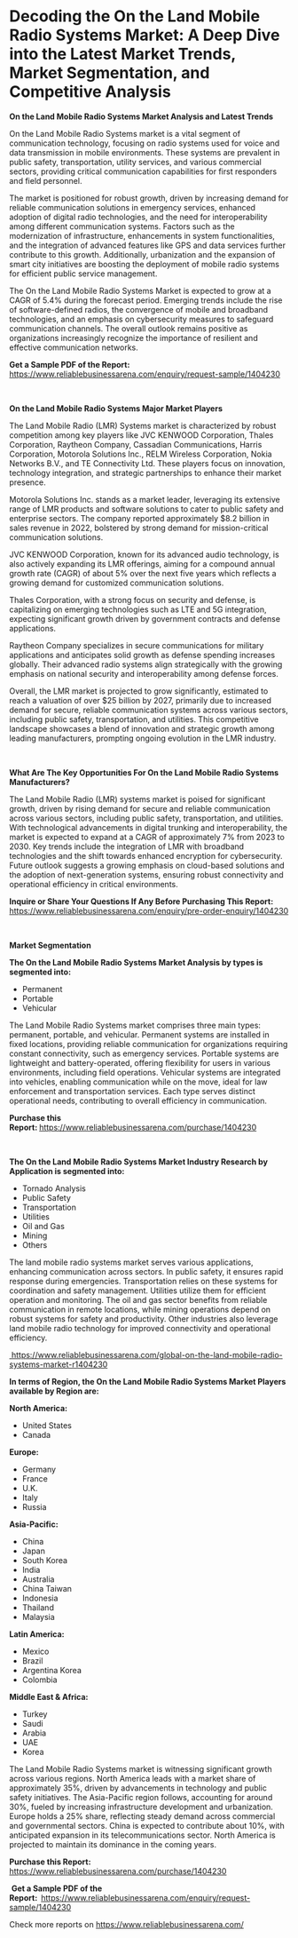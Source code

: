 <p><h1>Decoding the On the Land Mobile Radio Systems Market: A Deep Dive into the Latest Market Trends, Market Segmentation, and Competitive Analysis</h1></p><p><strong>On the Land Mobile Radio Systems Market Analysis and Latest Trends</strong></p>
<p><p>On the Land Mobile Radio Systems market is a vital segment of communication technology, focusing on radio systems used for voice and data transmission in mobile environments. These systems are prevalent in public safety, transportation, utility services, and various commercial sectors, providing critical communication capabilities for first responders and field personnel. </p><p>The market is positioned for robust growth, driven by increasing demand for reliable communication solutions in emergency services, enhanced adoption of digital radio technologies, and the need for interoperability among different communication systems. Factors such as the modernization of infrastructure, enhancements in system functionalities, and the integration of advanced features like GPS and data services further contribute to this growth. Additionally, urbanization and the expansion of smart city initiatives are boosting the deployment of mobile radio systems for efficient public service management.</p><p>The On the Land Mobile Radio Systems Market is expected to grow at a CAGR of 5.4% during the forecast period. Emerging trends include the rise of software-defined radios, the convergence of mobile and broadband technologies, and an emphasis on cybersecurity measures to safeguard communication channels. The overall outlook remains positive as organizations increasingly recognize the importance of resilient and effective communication networks.</p></p>
<p><strong>Get a Sample PDF of the Report:&nbsp;</strong> <a href="https://www.reliablebusinessarena.com/enquiry/request-sample/1404230?utm_campaign=2445&utm_medium=2&utm_source=Github&utm_content=ia&utm_term=28022025&utm_id=on-the-land-mobile-radio-systems">https://www.reliablebusinessarena.com/enquiry/request-sample/1404230</a></p>
<p>&nbsp;</p>
<p><strong>On the Land Mobile Radio Systems Major Market Players</strong></p>
<p><p>The Land Mobile Radio (LMR) Systems market is characterized by robust competition among key players like JVC KENWOOD Corporation, Thales Corporation, Raytheon Company, Cassadian Communications, Harris Corporation, Motorola Solutions Inc., RELM Wireless Corporation, Nokia Networks B.V., and TE Connectivity Ltd. These players focus on innovation, technology integration, and strategic partnerships to enhance their market presence.</p><p>Motorola Solutions Inc. stands as a market leader, leveraging its extensive range of LMR products and software solutions to cater to public safety and enterprise sectors. The company reported approximately $8.2 billion in sales revenue in 2022, bolstered by strong demand for mission-critical communication solutions.</p><p>JVC KENWOOD Corporation, known for its advanced audio technology, is also actively expanding its LMR offerings, aiming for a compound annual growth rate (CAGR) of about 5% over the next five years which reflects a growing demand for customized communication solutions.</p><p>Thales Corporation, with a strong focus on security and defense, is capitalizing on emerging technologies such as LTE and 5G integration, expecting significant growth driven by government contracts and defense applications.</p><p>Raytheon Company specializes in secure communications for military applications and anticipates solid growth as defense spending increases globally. Their advanced radio systems align strategically with the growing emphasis on national security and interoperability among defense forces.</p><p>Overall, the LMR market is projected to grow significantly, estimated to reach a valuation of over $25 billion by 2027, primarily due to increased demand for secure, reliable communication systems across various sectors, including public safety, transportation, and utilities. This competitive landscape showcases a blend of innovation and strategic growth among leading manufacturers, prompting ongoing evolution in the LMR industry.</p></p>
<p>&nbsp;</p>
<p><strong>What Are The Key Opportunities For On the Land Mobile Radio Systems Manufacturers?</strong></p>
<p><p>The Land Mobile Radio (LMR) systems market is poised for significant growth, driven by rising demand for secure and reliable communication across various sectors, including public safety, transportation, and utilities. With technological advancements in digital trunking and interoperability, the market is expected to expand at a CAGR of approximately 7% from 2023 to 2030. Key trends include the integration of LMR with broadband technologies and the shift towards enhanced encryption for cybersecurity. Future outlook suggests a growing emphasis on cloud-based solutions and the adoption of next-generation systems, ensuring robust connectivity and operational efficiency in critical environments.</p></p>
<p><strong>Inquire or Share Your Questions If Any Before Purchasing This Report:</strong> <a href="https://www.reliablebusinessarena.com/enquiry/pre-order-enquiry/1404230?utm_campaign=2445&utm_medium=2&utm_source=Github&utm_content=ia&utm_term=28022025&utm_id=on-the-land-mobile-radio-systems">https://www.reliablebusinessarena.com/enquiry/pre-order-enquiry/1404230</a></p>
<p>&nbsp;</p>
<p><strong>Market Segmentation</strong></p>
<p><strong>The On the Land Mobile Radio Systems Market Analysis by types is segmented into:</strong></p>
<p><ul><li>Permanent</li><li>Portable</li><li>Vehicular</li></ul></p>
<p><p>The Land Mobile Radio Systems market comprises three main types: permanent, portable, and vehicular. Permanent systems are installed in fixed locations, providing reliable communication for organizations requiring constant connectivity, such as emergency services. Portable systems are lightweight and battery-operated, offering flexibility for users in various environments, including field operations. Vehicular systems are integrated into vehicles, enabling communication while on the move, ideal for law enforcement and transportation services. Each type serves distinct operational needs, contributing to overall efficiency in communication.</p></p>
<p><strong>Purchase this Report:&nbsp;</strong><a href="https://www.reliablebusinessarena.com/purchase/1404230?utm_campaign=2445&utm_medium=2&utm_source=Github&utm_content=ia&utm_term=28022025&utm_id=on-the-land-mobile-radio-systems">https://www.reliablebusinessarena.com/purchase/1404230</a></p>
<p>&nbsp;</p>
<p><strong>The On the Land Mobile Radio Systems Market Industry Research by Application is segmented into:</strong></p>
<p><ul><li>Tornado Analysis</li><li>Public Safety</li><li>Transportation</li><li>Utilities</li><li>Oil and Gas</li><li>Mining</li><li>Others</li></ul></p>
<p><p>The land mobile radio systems market serves various applications, enhancing communication across sectors. In public safety, it ensures rapid response during emergencies. Transportation relies on these systems for coordination and safety management. Utilities utilize them for efficient operation and monitoring. The oil and gas sector benefits from reliable communication in remote locations, while mining operations depend on robust systems for safety and productivity. Other industries also leverage land mobile radio technology for improved connectivity and operational efficiency.</p></p>
<p><a href="https://www.reliablebusinessarena.com/global-on-the-land-mobile-radio-systems-market-r1404230?utm_campaign=2445&utm_medium=2&utm_source=Github&utm_content=ia&utm_term=28022025&utm_id=on-the-land-mobile-radio-systems">&nbsp;https://www.reliablebusinessarena.com/global-on-the-land-mobile-radio-systems-market-r1404230</a></p>
<p><strong>In terms of Region, the On the Land Mobile Radio Systems Market Players available by Region are:</strong></p>
<p>
    <p> <strong> North America: </strong>
        <ul>
            <li>United States</li>
            <li>Canada</li>
        </ul>
        </p> 
    <p> <strong> Europe: </strong>
        <ul>
            <li>Germany</li>
            <li>France</li>
            <li>U.K.</li>
            <li>Italy</li>
            <li>Russia</li>
        </ul>
        </p> 
    <p> <strong> Asia-Pacific: </strong>
        <ul>
            <li>China</li>
            <li>Japan</li>
            <li>South Korea</li>
            <li>India</li>
            <li>Australia</li>
            <li>China Taiwan</li>
            <li>Indonesia</li>
            <li>Thailand</li>
            <li>Malaysia</li>
        </ul>
        </p> 
    <p> <strong> Latin America: </strong>
        <ul>
            <li>Mexico</li>
            <li>Brazil</li>
            <li>Argentina Korea</li>
            <li>Colombia</li>
        </ul>
        </p> 
    <p> <strong> Middle East & Africa: </strong>
        <ul>
            <li>Turkey</li>
            <li>Saudi</li>
            <li>Arabia</li>
            <li>UAE</li>
            <li>Korea</li>
        </ul>
    </p>
    </p>
<p><p>The Land Mobile Radio Systems market is witnessing significant growth across various regions. North America leads with a market share of approximately 35%, driven by advancements in technology and public safety initiatives. The Asia-Pacific region follows, accounting for around 30%, fueled by increasing infrastructure development and urbanization. Europe holds a 25% share, reflecting steady demand across commercial and governmental sectors. China is expected to contribute about 10%, with anticipated expansion in its telecommunications sector. North America is projected to maintain its dominance in the coming years.</p></p>
<p><strong>Purchase this Report: </strong><a href="https://www.reliablebusinessarena.com/purchase/1404230?utm_campaign=2445&utm_medium=2&utm_source=Github&utm_content=ia&utm_term=28022025&utm_id=on-the-land-mobile-radio-systems">https://www.reliablebusinessarena.com/purchase/1404230</a></p>
<p>&nbsp;<strong>Get a Sample PDF of the Report:&nbsp;&nbsp;</strong><a href="https://www.reliablebusinessarena.com/enquiry/request-sample/1404230?utm_campaign=2445&utm_medium=2&utm_source=Github&utm_content=ia&utm_term=28022025&utm_id=on-the-land-mobile-radio-systems">https://www.reliablebusinessarena.com/enquiry/request-sample/1404230</a></p>
<p><strong></strong></p>
<p>Check more reports on <a href="https://www.reliablebusinessarena.com/?utm_campaign=2445&utm_medium=2&utm_source=Github&utm_content=ia&utm_term=28022025&utm_id=on-the-land-mobile-radio-systems">https://www.reliablebusinessarena.com/</a></p>